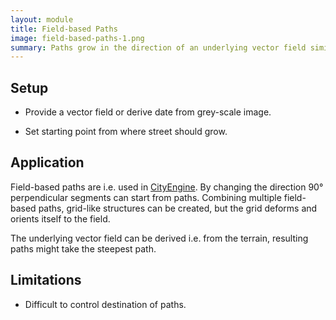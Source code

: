 ```yaml
---
layout: module
title: Field-based Paths
image: field-based-paths-1.png
summary: Paths grow in the direction of an underlying vector field similar to a magnetic field. The resulting paths are not always straight and more comparable to naturally grown streets.
---
```


## Setup

* Provide a vector field or derive date from grey-scale image.

* Set starting point from where street should grow.

## Application

Field-based paths are i.e. used in [CityEngine](https://www.youtube.com/watch?v=min5Cz587hw).
By changing the direction 90° perpendicular segments can start from paths. Combining multiple field-based paths, grid-like structures can be created, but the grid deforms and orients itself to the field.

The underlying vector field can be derived i.e. from the terrain, resulting paths might take the steepest path.

## Limitations

* Difficult to control destination of paths.
